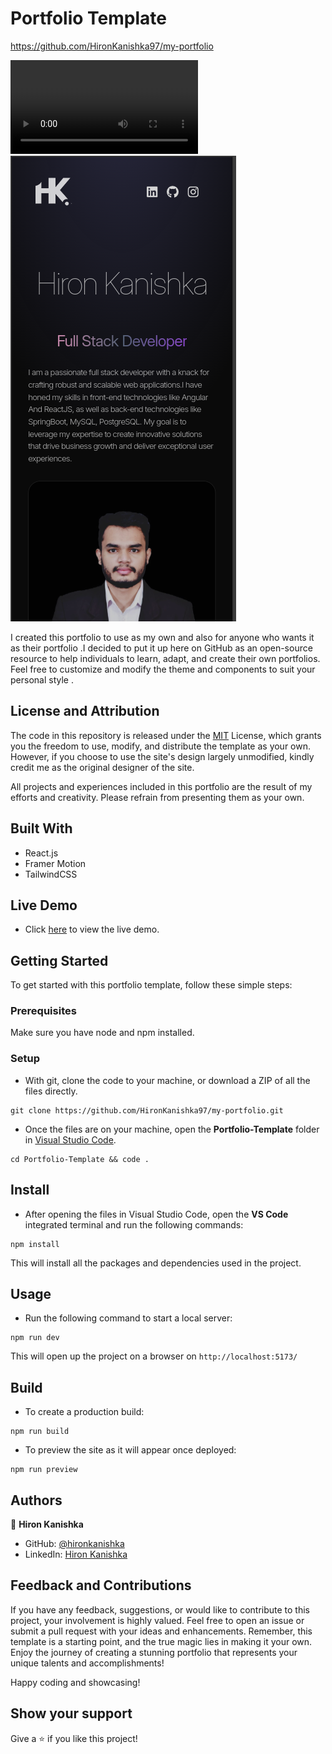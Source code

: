 # Portfolio Template

https://github.com/HironKanishka97/my-portfolio

![portfolio-demo](https://github.com/HironKanishka97/my-portfolio/blob/main/readme-assets/demo.mp4)
![portfolio-phone](https://github.com/HironKanishka97/my-portfolio/blob/main/readme-assets/mobile-view.png)

I created this portfolio to use as my own and also for anyone who wants it as their portfolio .I decided to put it up here on GitHub as an open-source resource to help individuals to learn, adapt, and create their own portfolios. Feel free to customize and modify the theme and components to suit your personal style .

## License and Attribution

The code in this repository is released under the [MIT](https://github.com/HironKanishka97/my-portfolio/blob/main/readme-assets/LICENSE.txt) License, which grants you the freedom to use, modify, and distribute the template as your own. However, if you choose to use the site's design largely unmodified, kindly credit me as the original designer of the site.

All projects and experiences included in this portfolio are the result of my efforts and creativity. Please refrain from presenting them as your own.

## Built With

- React.js
- Framer Motion
- TailwindCSS

## Live Demo

- Click [here]() to view the live demo.

## Getting Started

To get started with this portfolio template, follow these simple steps:

### Prerequisites

Make sure you have node  and npm installed.

### Setup

- With git, clone the code to your machine, or download a ZIP of all the files directly.
```
git clone https://github.com/HironKanishka97/my-portfolio.git
```

- Once the files are on your machine, open the **Portfolio-Template** folder in [Visual Studio Code](https://code.visualstudio.com/download).

```
cd Portfolio-Template && code .
```

## Install

- After opening the files in Visual Studio Code, open the **VS Code** integrated terminal and run the following commands:

```
npm install
```

This will install all the packages and dependencies used in the project.

## Usage

- Run the following command to start a local server:

```
npm run dev
```

This will open up the project on a browser on `http://localhost:5173/`

## Build

- To create a production build:

```
npm run build
```

- To preview the site as it will appear once deployed:

```
npm run preview
```

## Authors

👤 **Hiron Kanishka**

- GitHub: [@hironkanishka](https://linkedin.com/in/hiron-kanishka)
- LinkedIn: [Hiron Kanishka](https://www.linkedin.com/in/hiron-kanishka/)

## Feedback and Contributions

If you have any feedback, suggestions, or would like to contribute to this project, your involvement is highly valued. Feel free to open an issue or submit a pull request with your ideas and enhancements. Remember, this template is a starting point, and the true magic lies in making it your own. Enjoy the journey of creating a stunning portfolio that represents your unique talents and accomplishments!

Happy coding and showcasing!

## Show your support

Give a ⭐️ if you like this project!